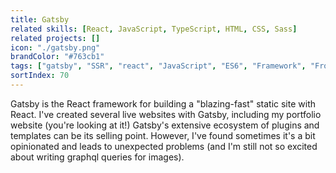 ```yaml
---
title: Gatsby
related skills: [React, JavaScript, TypeScript, HTML, CSS, Sass]
related projects: []
icon: "./gatsby.png"
brandColor: "#763cb1"
tags: ["gatsby", "SSR", "react", "JavaScript", "ES6", "Framework", "Frontend"]
sortIndex: 70
---
```


Gatsby is the React framework for building a "blazing-fast" static site with React. I've created several live websites with Gatsby, including my portfolio website (you're looking at it!) Gatsby's extensive ecosystem of plugins and templates can be its selling point. However, I've found sometimes it's a bit opinionated and leads to unexpected problems (and I'm still not so excited about writing graphql queries for images).
